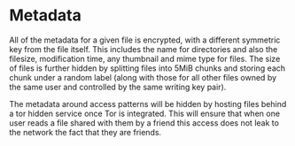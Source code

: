 # Metadata

All of the metadata for a given file is encrypted, with a different symmetric key from the file itself. This includes the name for directories and also the filesize, modification time, any thumbnail and mime type for files. The size of files is further hidden by splitting files into 5MiB chunks and storing each chunk under a random label (along with those for all other files owned by the same user and controlled by the same writing key pair).

The metadata around access patterns will be hidden by hosting files behind a tor hidden service once Tor is integrated. This will ensure that when one user reads a file shared with them by a friend this access does not leak to the network the fact that they are friends. 